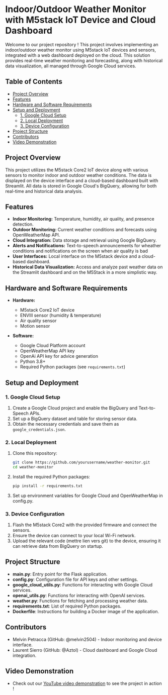 # Indoor/Outdoor Weather Monitor with M5stack IoT Device and Cloud Dashboard

Welcome to our project repository ! This project involves implementing an indoor/outdoor weather monitor using M5stack IoT devices and sensors, integrated with a web dashboard deployed on the cloud. This solution provides real-time weather monitoring and forecasting, along with historical data visualization, all managed through Google Cloud services.

## Table of Contents
- [Project Overview](#project-overview)
- [Features](#features)
- [Hardware and Software Requirements](#hardware-and-software-requirements)
- [Setup and Deployment](#setup-and-deployment)
  - [1. Google Cloud Setup](#1-google-cloud-setup)
  - [2. Local Deployment](#2-local-deployment)
  - [3. Device Configuration](#3-device-configuration)
- [Project Structure](#project-structure)
- [Contributors](#contributors)
- [Video Demonstration](#video-demonstration)

## Project Overview
This project utilizes the M5stack Core2 IoT device along with various sensors to monitor indoor and outdoor weather conditions. The data is displayed on the device interface and a cloud-based dashboard built with Streamlit. All data is stored in Google Cloud's BigQuery, allowing for both real-time and historical data analysis.

## Features
- **Indoor Monitoring:** Temperature, humidity, air quality, and presence detection.
- **Outdoor Monitoring:** Current weather conditions and forecasts using OpenWeatherMap API.
- **Cloud Integration:** Data storage and retrieval using Google BigQuery.
- **Alerts and Notifications:** Text-to-speech announcements for wheather conditions and notifications on the screen when air quality is bad
- **User Interfaces:** Local interface on the M5stack device and a cloud-based dashboard.
- **Historical Data Visualization:** Access and analyze past weather data on the Streamlit dashboard and on the M5Stack in a more simplistic way.

## Hardware and Software Requirements
- **Hardware:**
  - M5stack Core2 IoT device
  - ENVIII sensor (humidity & temperature)
  - Air quality sensor
  - Motion sensor

- **Software:**
  - Google Cloud Platform account
  - OpenWeatherMap API key
  - OpenAi API key for advice generation
  - Python 3.8+
  - Required Python packages (see `requirements.txt`)

## Setup and Deployment

### 1. Google Cloud Setup
1. Create a Google Cloud project and enable the BigQuery and Text-to-Speech APIs.
2. Set up a BigQuery dataset and table for storing sensor data.
3. Obtain the necessary credentials and save them as `google_credentials.json`.

### 2. Local Deployment
1. Clone this repository:
   ```sh
   git clone https://github.com/yourusername/weather-monitor.git
   cd weather-monitor
2. Install the required Python packages:
   ```sh
   pip install -r requirements.txt
3. Set up environment variables for Google Cloud and OpenWeatherMap in config.py.

### 3. Device Configuration
1. Flash the M5stack Core2 with the provided firmware and connect the sensors.
2. Ensure the device can connect to your local Wi-Fi network.
3. Upload the relevant code (mettre lien vers git) to the device, ensuring it can retrieve data from BigQuery on startup.

## Project Structure
- **main.py**: Entry point for the Flask application.
- **config.py**: Configuration file for API keys and other settings.
- **google_cloud_utils.py**: Functions for interacting with Google Cloud services.
- **openai_utils.py**: Functions for interacting with OpenAI services.
- **weather.py**: Functions for fetching and processing weather data.
- **requirements.txt**: List of required Python packages.
- **Dockerfile**: Instructions for building a Docker image of the application.

## Contributors
- Melvin Petracca (GitHub: @melvin2504) - Indoor monitoring and device interface.
- Laurent Sierro (GitHub: @Aztol) - Cloud dashboard and Google Cloud integration.

## Video Demonstration
- Check out our [YouTube video demonstration](https://www.youtube.com/watch?v=dQw4w9WgXcQ&pp=ygUJcmljayByb2xs) to see the project in action !

